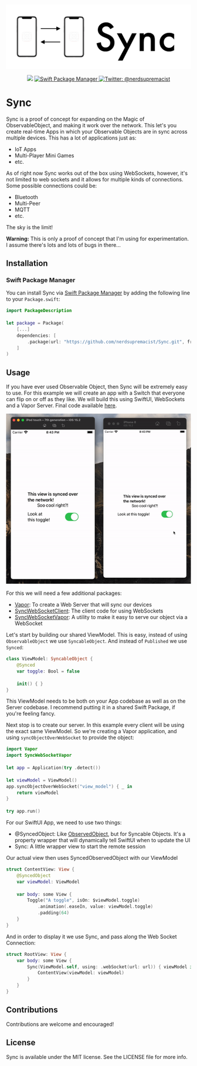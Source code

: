<p align="center">
    <img src="logo.png" width="600" max-width="90%" alt="Sync" />
</p>

<p align="center">
    <img src="https://img.shields.io/badge/Swift-5.5-orange.svg" />
    <a href="https://swift.org/package-manager">
        <img src="https://img.shields.io/badge/swiftpm-compatible-brightgreen.svg?style=flat" alt="Swift Package Manager" />
    </a>
    <a href="https://twitter.com/nerdsupremacist">
        <img src="https://img.shields.io/badge/twitter-@nerdsupremacist-blue.svg?style=flat" alt="Twitter: @nerdsupremacist" />
    </a>
</p>

# Sync
Sync is a proof of concept for expanding on the Magic of ObservableObject, and making it work over the network. 
This let's you create real-time Apps in which your Observable Objects are in sync across multiple devices.
This has a lot of applications just as:
- IoT Apps
- Multi-Player Mini Games
- etc.

As of right now Sync works out of the box using WebSockets, however, it's not limited to web sockets and it allows for multiple kinds of connections. Some possible connections could be:
- Bluetooth
- Multi-Peer
- MQTT
- etc.

The sky is the limit!

**Warning:** This is only a proof of concept that I'm using for experimentation. I assume there's lots and lots of bugs in there...

## Installation
### Swift Package Manager

You can install Sync via [Swift Package Manager](https://swift.org/package-manager/) by adding the following line to your `Package.swift`:

```swift
import PackageDescription

let package = Package(
    [...]
    dependencies: [
        .package(url: "https://github.com/nerdsupremacist/Sync.git", from: "1.0.0")
    ]
)
```

## Usage

If you have ever used Observable Object, then Sync will be extremely easy to use. 
For this example we will create an app with a Switch that everyone can flip on or off as they like. We will build this using SwiftUI, WebSockets and a Vapor Server. Final code available [here](https://github.com/nerdsupremacist/SyncExampleApp).

<p align="center">
    <img src="demo.gif" width="600" max-width="90%" alt="Sync" />
</p>

For this we will need a few additional packages:
- [Vapor](https://vapor.codes): To create a Web Server that will sync our devices
- [SyncWebSocketClient](https://github.com/nerdsupremacist/SyncWebSocketClient): The client code for using WebSockets
- [SyncWebSocketVapor](https://github.com/nerdsupremacist/SyncWebSocketVapor): A utility to make it easy to serve our object via a WebSocket

Let's start by building our shared ViewModel. This is easy, instead of using `ObservableObject` we use `SyncableObject`. And instead of `Published` we use `Synced`:
```swift
class ViewModel: SyncableObject {
    @Synced
    var toggle: Bool = false

    init() { }
}
```

This ViewModel needs to be both on your App codebase as well as on the Server codebase. I recommend putting it in a shared Swift Package, if you're feeling fancy.

Next stop is to create our server. In this example every client will be using the exact same ViewModel. So we're creating a Vapor application, and using `syncObjectOverWebSocket` to provide the object:

```swift
import Vapor
import SyncWebSocketVapor

let app = Application(try .detect())

let viewModel = ViewModel()
app.syncObjectOverWebSocket("view_model") { _ in
    return viewModel
}

try app.run()
```

For our SwiftUI App, we need to use two things:
- @SyncedObject: Like [ObservedObject](https://developer.apple.com/documentation/swiftui/observedobject), but for Syncable Objects. It's a property wrapper that will dynamically tell SwiftUI when to update the UI
- Sync: A little wrapper view to start the remote session

Our actual view then uses SyncedObservedObject with our ViewModel
```swift
struct ContentView: View {
    @SyncedObject
    var viewModel: ViewModel

    var body: some View {
        Toggle("A toggle", isOn: $viewModel.toggle)
            .animation(.easeIn, value: viewModel.toggle)
            .padding(64)
    }
}
```

And in order to display it we use Sync, and pass along the Web Socket Connection:
```swift
struct RootView: View {
    var body: some View {
        Sync(ViewModel.self, using: .webSocket(url: url)) { viewModel in
            ContentView(viewModel: viewModel)
        }
    }
}
```

## Contributions
Contributions are welcome and encouraged!

## License
Sync is available under the MIT license. See the LICENSE file for more info.
